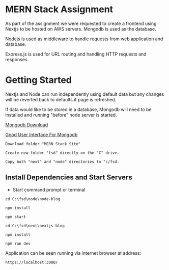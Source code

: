 # MERN Stack Assignment

As part of the assignment we were requested to create a frontend using Nextjs to be hosted on AWS servers. Mongodb is used as the database. 

Nodejs is used as middleware to handle requests from web application and database. 

Express.js is used for URL routing and handling HTTP requests and responses.

# Getting Started
Nextjs and Node can run independently using default data but any changes will be reverted back to defaults if page is refreshed. 

If data would like to be stored in a database, Mongodb will need to be installed and running "before" node server is started.

[Mongodb Download](https://www.mongodb.com/try/download/community)

[Good User Interface For Mongodb](https://studio3t.com)

```
Download folder "MERN Stack Site"
```
```
Create new folder "fsd" directly on the "C" drive.
```
```
Copy both "next" and "node" directories to "c/fsd.
```

## Install Dependencies and Start Servers

- Start command prompt or terminal

```
cd C:\fsd\node\node-blog
```
```
npm install
```
```
npm start
```
```
cd C:\fsd\next\nextjs-blog
```
```
npm install
```
```
npm run dev
```
Application can be seen running via internet browser at address:
```
https://localhost:3000/
```
